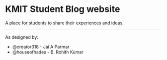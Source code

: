 # KMIT Student Blog website

A place for students to share their experiences and ideas.

---

As designed by:  
  - @creator318 - Jai A Parmar  
  - @houseofhades - B. Rohith Kumar
